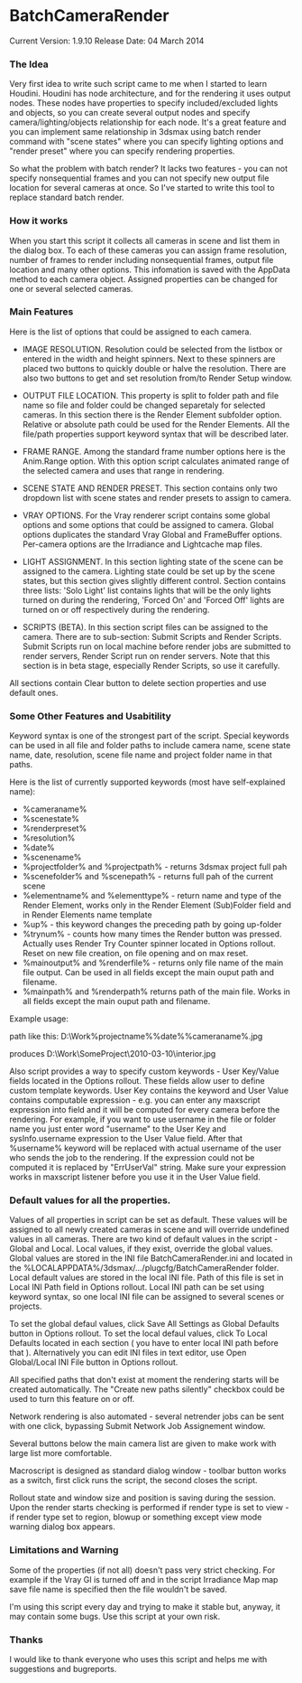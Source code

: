 BatchCameraRender
=================

Current Version: 1.9.10
Release Date: 04 March 2014

### The Idea

Very first idea to write such script came to me when I started to learn Houdini. Houdini has node architecture, and for the rendering it uses output nodes. These nodes have properties to specify included/excluded lights and objects, so you can create several output nodes and specify camera/lighting/objects relationship for each node. It's a great feature and you can implement same relationship in 3dsmax using batch render command with "scene states" where you can specify lighting options and "render preset" where you can specify rendering properties.

So what the problem with batch render? It lacks two features - you can not specify nonsequential frames and you can not specify new output file location for several cameras at once. So I've started to write this tool to replace standard batch render.

### How it works

When you start this script it collects all cameras in scene and list them in the dialog box. To each of these cameras you can assign frame resolution, number of frames to render including nonsequential frames, output file location and many other options. This infomation is saved with the AppData method to each camera object. Assigned properties can be changed for one or several selected cameras.

### Main Features

Here is the list of options that could be assigned to each camera.

* IMAGE RESOLUTION. Resolution could be selected from the listbox or entered in the width and height spinners. Next to these spinners are placed two buttons to quickly double or halve the resolution. There are also two buttons to get and set resolution from/to Render Setup window.

* OUTPUT FILE LOCATION. This property is split to folder path and file name so file and folder could be changed separetaly for selected cameras. In this section there is the Render Element subfolder option. Relative or absolute path could be used for the Render Elements. All the file/path properties support keyword syntax that will be described later.

* FRAME RANGE. Among the standard frame number options here is the Anim.Range option. With this option script calculates animated range of the selected camera and uses that range in rendering.

* SCENE STATE AND RENDER PRESET. This section contains only two dropdown list with scene states and render presets to assign to camera.

* VRAY OPTIONS. For the Vray renderer script contains some global options and some options that could be assigned to camera. Global options duplicates the standard Vray Global and FrameBuffer options. Per-camera options are the Irradiance and Lightcache map files.

* LIGHT ASSIGNMENT. In this section lighting state of the scene can be assigned to the camera. Lighting state could be set up by the scene states, but this section gives slightly different control. Section contains three lists: 'Solo Light' list contains lights that will be the only lights turned on during the rendering, 'Forced On' and 'Forced Off' lights are turned on or off respectively during the rendering.

* SCRIPTS (BETA). In this section script files can be assigned to the camera. There are to sub-section: Submit Scripts and Render Scripts. Submit Scripts run on local machine before render jobs are submitted to render servers, Render Script run on render servers. Note that this section is in beta stage, especially Render Scripts, so use it carefully.

All sections contain Clear button to delete section properties and use default ones.



### Some Other Features and Usabitility

Keyword syntax is one of the strongest part of the script. Special keywords can be used in all file and folder paths to include camera name, scene state name, date, resolution, scene file name and project folder name in that paths.

Here is the list of currently supported keywords (most have self-explained name):

- %cameraname%
- %scenestate%
- %renderpreset%
- %resolution%
- %date%
- %scenename%
- %projectfolder% and %projectpath% - returns 3dsmax project full pah
- %scenefolder% and %scenepath% - returns full pah of the current scene
- %elementname% and %elementtype% - return name and type of the Render Element, works only in the Render Element (Sub)Folder field and in Render Elements name template
- %up% - this keyword changes the preceding path by going up-folder
- %trynum% - counts how many times the Render button was pressed. Actually uses Render Try Counter spinner located in Options rollout. Reset on new file creation, on file opening and on max reset.
- %mainoutput% and %renderfile% - returns only file name of the main file output. Can be used in all fields except the main ouput path and filename.
- %mainpath% and %renderpath% returns path of the main file. Works in all fields except the main ouput path and filename.

Example usage:

path like this: D:\Work\%projectname%\%date%\%cameraname%.jpg 

produces D:\Work\SomeProject\2010-03-10\interior.jpg

Also script provides a way to specify custom keywords - User Key/Value fields located in the Options rollout. These fields allow user to define custom template keywords. User Key contains the keyword and User Value contains computable expression - e.g. you can enter any maxscript expression into field and it will be computed for every camera before the rendering. For example, if you want to use username in the file or folder name you just enter word "username" to the User Key and sysInfo.username expression to the User Value field. After that %username% keyword will be replaced with actual username of the user who sends the job to the rendering. If the expression could not be computed it is replaced by "ErrUserVal" string. Make sure your expression works in maxscript listener before you use it in the User Value field.



### Default values for all the properties.

Values of all properties in script can be set as default. These values will be assigned to all newly created cameras in scene and will override undefined values in all cameras. There are two kind of default values in the script - Global and Local. Local values, if they exist, override the global values. Global values are stored in the INI file BatchCameraRender.ini and located in the %LOCALAPPDATA%/3dsmax/.../plugcfg/BatchCameraRender folder. Local default values are stored in the local INI file. Path of this file is set in Local INI Path field in Options rollout. Local INI path can be set using keyword syntax, so one local INI file can be assigned to several scenes or projects.

To set the global defaul values, click Save All Settings as Global Defaults button in Options rollout. To set the local defaul values, click To Local Defaults located in each section ( you have to enter local INI path before that ). Alternatively you can edit INI files in text editor, use Open Global/Local INI File button in Options rollout.

All specified paths that don't exist at moment the rendering starts will be created automatically. The "Create new paths silently" checkbox could be used to turn this feature on or off.

Network rendering is also automated - several netrender jobs can be sent with one click, bypassing Submit Network Job Assignement window.

Several buttons below the main camera list are given to make work with large list more comfortable.

Macroscript is designed as standard dialog window - toolbar button works as a switch, first click runs the script, the second closes the script.

Rollout state and window size and position is saving during the session. Upon the render starts checking is performed if render type is set to view - if render type set to region, blowup or something except view mode warning dialog box appears.

### Limitations and Warning

Some of the properties (if not all) doesn't pass very strict checking. For example if the Vray GI is turned off and in the script Irradiance Map map save file name is specified then the file wouldn't be saved.

I'm using this script every day and trying to make it stable but, anyway, it may contain some bugs. Use this script at your own risk.

### Thanks

I would like to thank everyone who uses this script and helps me with suggestions and bugreports.